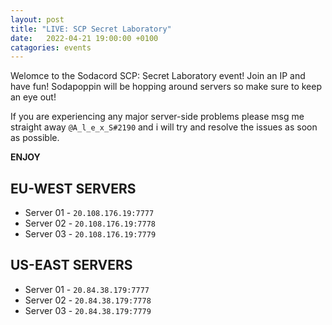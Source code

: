 ```yaml
---
layout: post
title: "LIVE: SCP Secret Laboratory"
date:   2022-04-21 19:00:00 +0100
catagories: events
---
```


Welomce to the Sodacord SCP: Secret Laboratory event!
Join an IP and have fun! Sodapoppin will be hopping around servers so make sure to keep an eye out!

If you are experiencing any major server-side problems please msg me straight away `@A_l_e_x_S#2190` and i will try and resolve the issues as soon as possible.

**ENJOY**

## EU-WEST SERVERS
* Server 01 - `20.108.176.19:7777`
* Server 02 - `20.108.176.19:7778`
* Server 03 - `20.108.176.19:7779`

## US-EAST SERVERS 
* Server 01 - `20.84.38.179:7777`
* Server 02 - `20.84.38.179:7778`
* Server 03 - `20.84.38.179:7779`